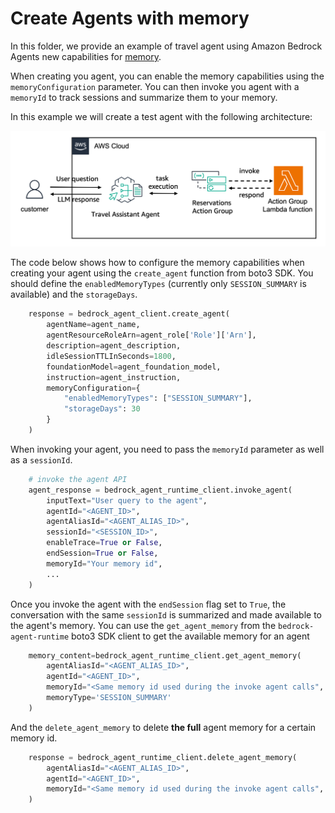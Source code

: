 # Create Agents with memory

In this folder, we provide an example of travel agent using Amazon Bedrock Agents new capabilities for [memory](https://docs.aws.amazon.com/bedrock/latest/userguide/agents-memory.html).

When creating you agent, you can enable the memory capabilities using the `memoryConfiguration` parameter. You can then invoke you agent with a `memoryId` to track sessions and summarize them to your memory.

In this example we will create a test agent with the following architecture:

![Agent architecture](/examples/amazon-bedrock-agents/travel_assistant_agent/images/architecture.png)


The code below shows how to configure the memory capabilities when creating your agent using the `create_agent` function from boto3 SDK. You should define the  `enabledMemoryTypes` (currently only `SESSION_SUMMARY` is available) and the `storageDays`.

```python
    response = bedrock_agent_client.create_agent(
        agentName=agent_name,
        agentResourceRoleArn=agent_role['Role']['Arn'],
        description=agent_description,
        idleSessionTTLInSeconds=1800,
        foundationModel=agent_foundation_model,
        instruction=agent_instruction,
        memoryConfiguration={
            "enabledMemoryTypes": ["SESSION_SUMMARY"],
            "storageDays": 30
        }
    )
```
When invoking your agent, you need to pass the `memoryId` parameter as well as a `sessionId`. 
```python
    # invoke the agent API
    agent_response = bedrock_agent_runtime_client.invoke_agent(
        inputText="User query to the agent",
        agentId="<AGENT_ID>",
        agentAliasId="<AGENT_ALIAS_ID>",
        sessionId="<SESSION_ID>",
        enableTrace=True or False,
        endSession=True or False,
        memoryId="Your memory id",
        ...
    )
```

Once you invoke the agent with the `endSession` flag set to `True`, the conversation with the same `sessionId` is summarized and made available to the agent's memory. You can use the `get_agent_memory` from the `bedrock-agent-runtime` boto3 SDK client to get the available memory for an agent

```python
    memory_content=bedrock_agent_runtime_client.get_agent_memory(
        agentAliasId="<AGENT_ALIAS_ID>",
        agentId="<AGENT_ID>",
        memoryId="<Same memory id used during the invoke agent calls",
        memoryType='SESSION_SUMMARY'
    )
```

And the `delete_agent_memory` to delete **the full** agent memory for a certain memory id.

```python
    response = bedrock_agent_runtime_client.delete_agent_memory(
        agentAliasId="<AGENT_ALIAS_ID>", 
        agentId="<AGENT_ID>",
        memoryId="<Same memory id used during the invoke agent calls",
    )
```
